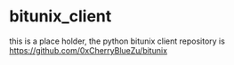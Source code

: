 # bitunix_client

this is a place holder, the python bitunix client repository is https://github.com/0xCherryBlueZu/bitunix
